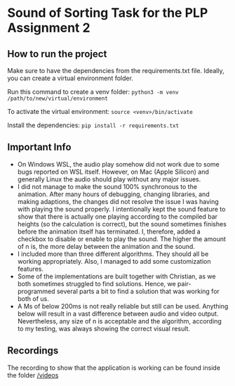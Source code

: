 # Sound of Sorting Task for the PLP Assignment 2


## How to run the project
Make sure to have the dependencies from the requirements.txt file. Ideally, you can create a virtual environment folder. 


Run this command to create a venv folder:
``python3 -m venv /path/to/new/virtual/environment``

To activate the virtual environment:
``source <venv>/bin/activate``

Install the dependencies: 
``pip install -r requirements.txt``

## Important Info
- On Windows WSL, the audio play somehow did not work due to some bugs reported on WSL itself. However, on Mac (Apple Silicon) and generally Linux the audio should play without any major issues.
- I did not manage to make the sound 100% synchronous to the animation. After many hours of debugging, changing libraries, and making adaptions, the changes did not resolve the issue I was having with playing the sound properly. I intentionally kept the sound feature to show that there is actually one playing according to the compiled bar heights (so the calculation is correct), but the sound sometimes finishes before the animation itself has terminated. I, therefore, added a checkbox to disable or enable to play the sound. The higher the amount of n is, the more delay between the animation and the sound.
- I included more than three different algorithms. They should all be working appropriately. Also, I managed to add some customization features.
- Some of the implementations are built together with Christian, as we both sometimes struggled to find solutions. Hence, we pair-programmed several parts a bit to find a solution that was working for both of us.
- A Ms of below 200ms is not really reliable but still can be used. Anything below will result in a vast difference between audio and video output. Nevertheless, any size of n is acceptable and the algorithm, according to my testing, was always showing the correct visual result.

## Recordings
The recording to show that the application is working can be found inside the folder [/videos](/videos/)


